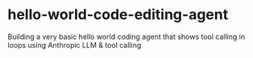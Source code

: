# hello-world-code-editing-agent
Building a very basic hello world coding agent that shows tool calling in loops using Anthropic LLM &amp; tool calling
